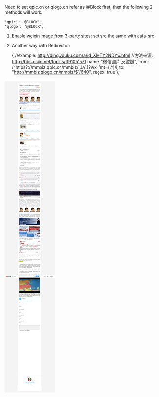 Need to set qpic.cn or qlogo.cn refer as @Block first, then the following 2 methods will work.

    'qpic': '@BLOCK',
    'qlogo': '@BLOCK',

1. Enable weixin image from 3-party sites: set src the same with data-src

2. Another way with Redirector:

    {
     //example: http://ding.youku.com/a/id_XMTY2NDYw.html
     //方法來源: http://bbs.csdn.net/topics/391051571
     name: "微信圖片 反盜鏈",
     from: /^https?:\/\/mmbiz\.qpic\.cn\/mmbiz\/(.*)\/(.*)\?wx_fmt=(.*)/i,
     to: "http://mmbiz.qlogo.cn/mmbiz/$1/640",
     regex: true
    },

![](img/anti-wx-pic.jpg)